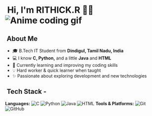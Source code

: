 # ​ Hi, I'm **RITHICK.R** 👩‍💻 ![Anime coding gif](https://media4.giphy.com/media/v1.Y2lkPTc5MGI3NjExaHFzajZxbm1kMm9uMXltdjVtajcyNXAyZHVvaWMyaHRnZGRlYmZjayZlcD12MV9pbnRlcm5hbF9naWZfYnlfaWQmY3Q9Zw/vUTyqoJkpMtOZlO9uM/giphy.gif) 
## ​ About Me
- 🎓 B.Tech IT Student from **Dindigul, Tamil Nadu, India** 
- 💻 I know **C, Python,** and a little **Java** and **HTML**
-  🌱 Currently learning and improving my coding skills  
 - 💡 Hard worker & quick learner when taught  
 - ✨ Passionate about exploring development and new technologies   
## ​​ Tech Stack -
 **Languages:** ![C](https://img.shields.io/badge/-C-blue?logo=c) ![Python](https://img.shields.io/badge/-Python-yellow?logo=python) ![Java](https://img.shields.io/badge/-Java-red?logo=java) ![HTML](https://img.shields.io/badge/-HTML-orange?logo=html5) 
 **Tools & Platforms:** ![Git](https://img.shields.io/badge/-Git-black?logo=git) ![GitHub](https://img.shields.io/badge/-GitHub-lightgrey?logo=github) 
